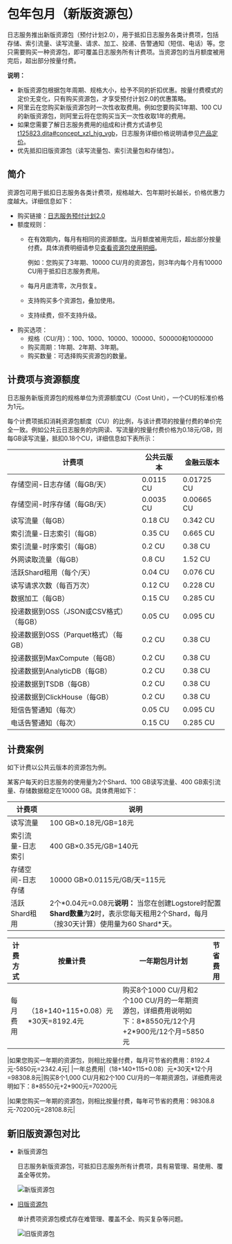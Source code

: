 # 包年包月（新版资源包）

日志服务推出新版资源包（预付计划2.0），用于抵扣日志服务各类计费项，包括存储、索引流量、读写流量、请求、加工、投递、告警通知（短信、电话）等。您只需要购买一种资源包，即可覆盖日志服务所有计费项。当资源包的当月额度被用完后，超出部分按量付费。

**说明：**

-   新版资源包根据包年周期、规格大小，给予不同的折扣优惠。按量付费模式的定价无变化，只有购买资源包，才享受预付计划2.0的优惠策略。
-   阿里云在您购买新版资源包时一次性收取费用。例如您要购买1年期、100 CU的新版资源包，则阿里云将在您购买当天一次性收取1年的费用。
-   如果您需要了解日志服务费用的组成和计费方式请参见[t125823.dita\#concept\_xzl\_hjg\_vgb](/cn.zh-CN/产品计费/计量项和计费项.md)，日志服务详细价格说明请参见[产品定价](https://www.aliyun.com/price/product?spm=a2c4g.11186623.2.11.66cd2aab6wAn6p#/sls/detail)。
-   优先抵扣旧版资源包（读写流量包、索引流量包和存储包）。

## 简介

资源包可用于抵扣日志服务各类计费项，规格越大、包年期时长越长，价格优惠力度越大。详细信息如下：

-   购买链接：[日志服务预付计划2.0](https://common-buy.aliyun.com/?commodityCode=sls_plan_bag#/buy)
-   额度规则：
    -   在有效期内，每月有相同的资源额度。当月额度被用完后，超出部分按量付费。具体消费明细请参见[查看资源包使用明细](/cn.zh-CN/产品计费/查看消费明细.md)。

        例如：您购买了3年期、10000 CU/月的资源包，则3年内每个月有10000 CU用于抵扣日志服务费用。

    -   每月月底清零，次月恢复。
    -   支持购买多个资源包，叠加使用。
    -   支持续费，但不支持升级。
-   购买选项：
    -   规格（CU/月）：100、1000、10000、100000、500000和1000000
    -   购买周期：1年期、2年期、3年期。
    -   购买数量：可选择购买资源包的数量。

## 计费项与资源额度

日志服务新版资源包的规格单位为资源额度CU（Cost Unit），一个CU的标准价格为1元。

每个计费项抵扣消耗资源包额度（CU）的比例，与该计费项的按量付费的单价完全一致。例如公共云日志服务的内网读、写流量的按量付费价格为0.18元/GB，则每GB读写流量，抵扣0.18个CU，详细信息如下表所示：

|计费项|公共云版本|金融云版本|
|---|-----|-----|
|存储空间-日志存储（每GB/天）|0.0115 CU|0.01725 CU|
|存储空间-时序存储（每GB/天）|0.0035 CU|0.00665 CU|
|读写流量（每GB）|0.18 CU|0.342 CU|
|索引流量-日志索引（每GB）|0.35 CU|0.665 CU|
|索引流量-时序索引（每GB）|0.2 CU|0.38 CU|
|外网读取流量（每GB）|0.8 CU|1.52 CU|
|活跃Shard租用（每个/天）|0.04 CU|0.076 CU|
|读写请求次数（每百万次）|0.12 CU|0.228 CU|
|数据加工（每GB）|0.15 CU|0.285 CU|
|投递数据到OSS（JSON或CSV格式）（每GB）|0.05 CU|0.095 CU|
|投递数据到OSS（Parquet格式）（每GB）|0.2 CU|0.38 CU|
|投递数据到MaxCompute（每GB）|0.2 CU|0.38 CU|
|投递数据到AnalyticDB（每GB）|0.2 CU|0.38 CU|
|投递数据到TSDB（每GB）|0.2 CU|0.38 CU|
|投递数据到ClickHouse（每GB）|0.2 CU|0.38 CU|
|短信告警通知（每次）|0.05 CU|0.095 CU|
|电话告警通知（每次）|0.15 CU|0.285 CU|

## 计费案例

如下计费以公共云版本的资源包为例。

某客户每天的日志服务的使用量为2个Shard、100 GB读写流量、400 GB索引流量、存储数据稳定在10000 GB。具体费用如下：

|计费项|说明|
|---|--|
|读写流量|100 GB×0.18元/GB=18元|
|索引流量-日志索引|400 GB×0.35元/GB=140元|
|存储空间-日志存储|10000 GB×0.0115元/GB/天=115元|
|活跃Shard租用|2个\*0.04元=0.08元**说明：** 当您在创建Logstore时配置**Shard数量**为**2**时，表示您每天租用2个Shard，每月（按30天计算）使用量为60 Shard\*天。 |

|计费方式|按量计费|一年期包月计划|节省费用|
|----|----|-------|----|
|每月费用|（18+140+115+0.08）元\*30天=8192.4元|购买8个1000 CU/月和2个100 CU/月的一年期资源包，详细费用说明如下：8\*8550元/12个月+2\*900元/12个月=5850元

|如果您购买一年期的资源包，则相比按量付费，每月可节省的费用：8192.4元-5850元=2342.4元|
|一年总费用|（18+140+115+0.08）元\*30天\*12个月=98308.8元|购买8个1,000 CU/月和2个100 CU/月的一年期资源包，详细费用说明如下：8\*8550元+2\*900元=70200元

|如果您购买一年期的资源包，则相比按量付费，每年可节省的费用：98308.8元-70200元=28108.8元|

## 新旧版资源包对比

-   新版资源包

    日志服务新版资源包，可抵扣日志服务所有计费项，具有易管理、易使用、覆盖全等优势。

    ![新版资源包](https://static-aliyun-doc.oss-accelerate.aliyuncs.com/assets/img/zh-CN/5428929061/p206672.png)

-   [旧版资源包](https://common-buy.aliyun.com/?spm=5176.8066851.323083.pricedetail1111.4256252ekHO2aT&commodityCode=slsbagflow#/buy)

    单计费项资源包模式存在难管理、覆盖不全、购买复杂等问题。

    ![旧版资源包](https://static-aliyun-doc.oss-accelerate.aliyuncs.com/assets/img/zh-CN/5428929061/p206671.png)


